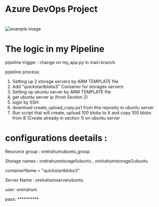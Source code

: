 # Azure DevOps Project
# 

![example image](https://cdn.sanity.io/images/l7p1u5mb/production/655cdf311a4eedc8d0f2919b7f0c054dcb154a9d-379x110.svg?q=75&fit=max&auto=format)


# The logic in my Pipeline
pipeline trigger : change on my_app.py in main branch

pipeline process:
1. Setting up 2 storage servers by ARM TEMPLATE file
2. Add "quickstartblobs3" Container for storages servers 
3. Setting up ubuntu server by ARM TEMPLATE file
4. get ubuntu server ip (from Section 2)
5. login by SSH 
6. download create_upload_copy.ps1 from this reposity to ubuntu server
7. Run script that will create, upload 100 blobs to A and copy 100 blobs from B (Create already in section 1) on ubuntu server


# configurations deetails :
Resource group : orelrahumubuntu_group

Storage names : orelrahumstorage1ubuntu , orelrahumstorage2ubuntu 

 containerName = "quickstartblobs3"

Server Name : orelrahumserverubuntu

 user: orelrahum
 
 pass: **********

